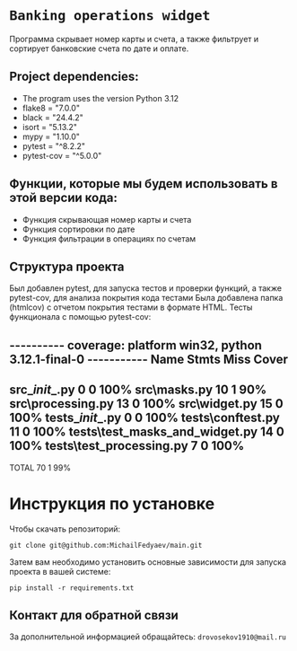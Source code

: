 # `Banking operations widget`

Программа скрывает номер карты и счета, а также фильтрует и сортирует банковские счета по дате и оплате.

## Project dependencies:
- The program uses the version Python 3.12
- flake8 = "7.0.0"
- black = "24.4.2"
- isort = "5.13.2"
- mypy = "1.10.0"
- pytest = "^8.2.2"
- pytest-cov = "^5.0.0"

## Функции, которые мы будем использовать в этой версии кода:

- Функция скрывающая номер карты и счета
- Функция сортировки по дате
- Функция фильтрации в операциях по счетам

## Структура проекта
Был добавлен pytest, для запуска тестов и проверки функций, а также pytest-cov, для анализа покрытия кода тестами
Была добавлена папка (htmlcov) с отчетом покрытия тестами в формате HTML.
Тесты функционала с помощью pytest-cov:

---------- coverage: platform win32, python 3.12.1-final-0 ----------- 
Name                             Stmts   Miss  Cover
----------------------------------------------------
src\__init__.py                      0      0   100%
src\masks.py                        10      1    90%
src\processing.py                   13      0   100%
src\widget.py                       15      0   100%
tests\__init__.py                    0      0   100%
tests\conftest.py                   11      0   100%
tests\test_masks_and_widget.py      14      0   100%
tests\test_processing.py             7      0   100%
----------------------------------------------------
TOTAL                               70      1    99%

# Инструкция по установке
Чтобы скачать репозиторий:

`git clone git@github.com:MichailFedyaev/main.git`

Затем вам необходимо установить основные зависимости для запуска проекта в вашей системе:

```pip install -r requirements.txt```

## Контакт для обратной связи
За дополнительной информацией обращайтесь: `drovosekov1910@mail.ru`
